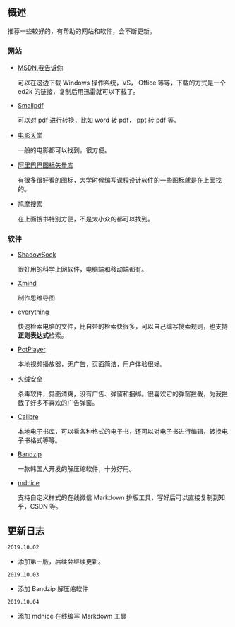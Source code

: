 ## 概述
推荐一些较好的，有帮助的网站和软件，会不断更新。
### 网站
- [MSDN,我告诉你](https://msdn.itellyou.cn/) 

    可以在这边下载 Windows 操作系统，VS， Office 等等，下载的方式是一个 ed2k 的链接，复制后用迅雷就可以下载了。
    
- [Smallpdf](https://smallpdf.com/cn/)
    
    可以对 pdf 进行转换，比如 word 转 pdf， ppt 转 pdf 等。
- [电影天堂](https://www.dytt8.net/)
    
    一般的电影都可以找到，很方便。

-  [阿里巴巴图标矢量库](https://www.iconfont.cn/)

    有很多很好看的图标，大学时候编写课程设计软件的一些图标就是在上面找的。
    
- [鸠摩搜索](https://www.jiumodiary.com/)

    在上面搜书特别方便，不是太小众的都可以找到。

### 软件

- [ShadowSock](https://shadowsocks.org/en/index.html)

    很好用的科学上网软件，电脑端和移动端都有。
    
- [Xmind](https://www.xmind.cn/)

    制作思维导图

- [everything](https://www.voidtools.com/zh-cn/)

    快速检索电脑的文件，比自带的检索快很多，可以自己编写搜索规则，也支持**正则表达式**检索。
- [PotPlayer](https://potplayer.daum.net/)

    本地视频播放器，无广告，页面简洁，用户体验很好。

- [火绒安全](https://www.huorong.cn/)

    杀毒软件，界面清爽，没有广告、弹窗和捆绑。很喜欢它的弹窗拦截，为我拦截了好多不喜欢的广告弹窗。
    
- [Calibre](https://calibre-ebook.com/)

    本地电子书库，可以看各种格式的电子书，还可以对电子书进行编辑，转换电子书格式等等。

- [Bandzip](http://www.bandisoft.com/bandizip/)

  一款韩国人开发的解压缩软件，十分好用。

- [mdnice](mdnice.com)

    支持自定义样式的在线微信 Markdown 排版工具，写好后可以直接复制到知乎，CSDN 等。
    
## 更新日志

`2019.10.02`

- 添加第一版，后续会继续更新。

`2019.10.03`

- 添加 Bandzip 解压缩软件

`2019.10.04`

- 添加 mdnice 在线编写 Markdown 工具
